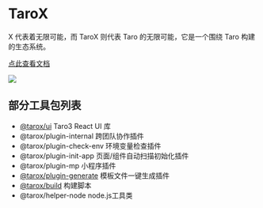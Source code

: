 # TaroX

X 代表着无限可能，而 TaroX 则代表 Taro 的无限可能，它是一个围绕 Taro 构建的生态系统。

[点此查看文档](https://lexmin0412.github.io/tarox)

<a href="https://lexmin0412.github.io/tarox"><img src="https://user-images.githubusercontent.com/24385370/140790534-91795576-6b9f-48ff-af3a-2a6cc3c729ee.png" /></a>

## 部分工具包列表

- [@tarox/ui](https://github.com/lexmin0412/tarox-ui) Taro3 React UI 库
- @tarox/plugin-internal  跨团队协作插件
- @tarox/plugin-check-env  环境变量检查插件
- @tarox/plugin-init-app  页面/组件自动扫描初始化插件
- @tarox/plugin-mp  小程序插件
- [@tarox/plugin-generate](https://github.com/lexmin0412/tarox-plugin-generate) 模板文件一键生成插件
- [@tarox/build](https://github.com/lexmin0412/tarox-build)  构建脚本
- @tarox/helper-node  node.js工具类


